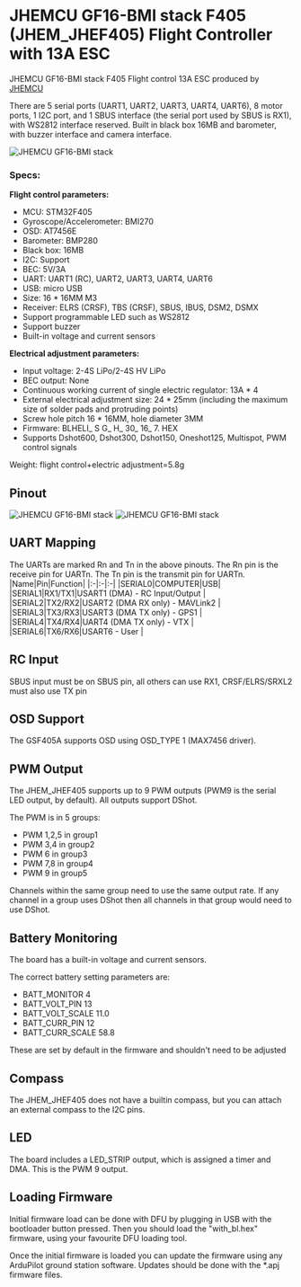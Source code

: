 # JHEMCU GF16-BMI stack F405 (JHEM_JHEF405) Flight Controller with 13A ESC

JHEMCU GF16-BMI stack F405 Flight control 13A ESC
produced by  [JHEMCU](https://www.jhemcu.com/)
 
There are 5 serial ports (UART1, UART2, UART3, UART4, UART6), 8 motor ports, 1 I2C port, and 1 SBUS interface (the serial port used by SBUS is RX1), with WS2812 interface reserved. Built in black box 16MB and barometer, with buzzer interface and camera interface.


![JHEMCU GF16-BMI stack](jhemcu-gf16-bmi.jpg "JHEMCU GF16-BMI stack")

### Specs:
**Flight control parameters:**
* MCU: STM32F405
* Gyroscope/Accelerometer: BMI270
* OSD: AT7456E
* Barometer: BMP280
* Black box: 16MB
* I2C: Support
* BEC: 5V/3A
* UART: UART1 (RC), UART2, UART3, UART4, UART6
* USB: micro USB
* Size: 16 * 16MM M3
* Receiver: ELRS (CRSF), TBS (CRSF), SBUS, IBUS, DSM2, DSMX
* Support programmable LED such as WS2812
* Support buzzer
* Built-in voltage and current sensors

**Electrical adjustment parameters:**
 
* Input voltage: 2-4S LiPo/2-4S HV LiPo
* BEC output: None
* Continuous working current of single electric regulator: 13A * 4
* External electrical adjustment size: 24 * 25mm (including the maximum size of solder pads and protruding points)
* Screw hole pitch 16 * 16MM, hole diameter 3MM
* Firmware: BLHELI_ S G_ H_ 30_ 16_ 7. HEX
* Supports Dshot600, Dshot300, Dshot150, Oneshot125, Multispot, PWM control signals
 
Weight: flight control+electric adjustment=5.8g


## Pinout

![JHEMCU GF16-BMI stack](jhemcu-gf16-bmi-pinout.jpg "JHEMCU GF16-BMI stack Pinout")
![JHEMCU GF16-BMI stack](jhemcu-gf16-bmi-8axis.jpg "JHEMCU GF16-BMI stack 8-axis frame")

## UART Mapping

The UARTs are marked Rn and Tn in the above pinouts. The Rn pin is the
receive pin for UARTn. The Tn pin is the transmit pin for UARTn.
|Name|Pin|Function|
|:-|:-|:-|
|SERIAL0|COMPUTER|USB|
|SERIAL1|RX1/TX1|USART1 (DMA) - RC Input/Output |
|SERIAL2|TX2/RX2|USART2 (DMA RX only) - MAVLink2 |
|SERIAL3|TX3/RX3|USART3 (DMA TX only) - GPS1 |
|SERIAL4|TX4/RX4|UART4 (DMA TX only) - VTX |
|SERIAL6|TX6/RX6|USART6 -  User |

## RC Input
 
SBUS input must be on SBUS pin, all others can use RX1, CRSF/ELRS/SRXL2 must also use TX pin
  
## OSD Support

The GSF405A supports OSD using OSD_TYPE 1 (MAX7456 driver).

## PWM Output

The JHEM_JHEF405 supports up to 9 PWM outputs (PWM9 is the serial LED output, by default). All outputs support DShot.

The PWM is in 5 groups:

* PWM 1,2,5 in group1
* PWM 3,4 in group2
* PWM 6 in group3
* PWM 7,8 in group4
* PWM 9 in group5

Channels within the same group need to use the same output rate. If any channel in a group uses DShot then all channels in that group would need to use DShot.

## Battery Monitoring

The board has a built-in voltage and current sensors. 

The correct battery setting parameters are:

 - BATT_MONITOR 4
 - BATT_VOLT_PIN 13
 - BATT_VOLT_SCALE 11.0
 - BATT_CURR_PIN 12
 - BATT_CURR_SCALE 58.8

These are set by default in the firmware and shouldn't need to be adjusted

## Compass

The JHEM_JHEF405 does not have a builtin compass, but you can attach an external compass to the I2C pins.

## LED

The board includes a LED_STRIP output, which is assigned a timer and DMA. This is the PWM 9 output.

## Loading Firmware

Initial firmware load can be done with DFU by plugging in USB with the
bootloader button pressed. Then you should load the "with_bl.hex"
firmware, using your favourite DFU loading tool.

Once the initial firmware is loaded you can update the firmware using
any ArduPilot ground station software. Updates should be done with the
*.apj firmware files.
